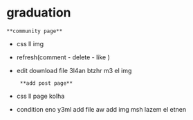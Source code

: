 # graduation
    **community page**
- css ll img

- refresh(comment - delete - like )

- edit download file 3l4an btzhr m3 el img

       **add post page**

- css ll page kolha

- condition eno y3ml add file aw add img msh lazem el etnen  
